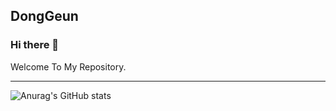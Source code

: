 <h2>DongGeun</h2>

### Hi there 👋

Welcome To My Repository.
<hr>



![Anurag's GitHub stats](https://github-readme-stats.vercel.app/api?username=DongGeun2&count_private=true&include_all_commits=true&show_icons=true&theme=react&hide=stars)
